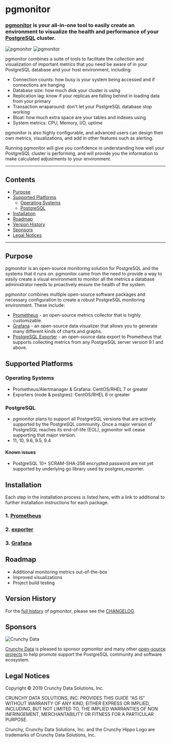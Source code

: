 # pgmonitor

### [pgmonitor](https://github.com/CrunchyData/pgmonitor) is your all-in-one tool to easily create an environment to visualize the health and performance of your [PostgreSQL](http://www.postgresql.org/) cluster.

![pgmonitor](/images/pgmonitor_top_level.png)
![pgmonitor](/images/pgmonitor_pgdetails.png)

pgmonitor combines a suite of tools to facilitate the collection and visualization of important metrics that you need be aware of in your PostgreSQL database and your host environment, including:

- Connection counts: how busy is your system being accessed and if connections are hanging
- Database size: how much disk your cluster is using
- Replication lag: know if your replicas are falling behind in loading data from your primary
- Transaction wraparound: don't let your PostgreSQL database stop working
- Bloat: how much extra space are your tables and indexes using
- System metrics: CPU, Memory, I/O, uptime

pgmonitor is also highly configurable, and advanced users can design their own metrics, visualizations, and add in other features such as alerting.

Running pgmonitor will give you confidence in understanding how well your PostgreSQL cluster is performing, and will provide you the information to make calculated adjustments to your environment.

---

## Contents

- [Purpose](#purpose)
- [Supported Platforms](#supported-platforms)
  - [Operating Systems](#operating-systems)
  - [PostgreSQL](#postgesql)
- [Installation](#installation)
- [Roadmap](#roadmap)
- [Version History](#version-history)
- [Sponsors](#sponsors)
- [Legal Notices](#legal-notices)

---

## Purpose

pgmonitor is an open-source monitoring solution for PostgreSQL and the systems that it runs on. pgmonitor came from the need to provide a way to easily create a visual environment to monitor all the metrics a database administrator needs to proactively ensure the health of the system.

pgmonitor combines multiple open-source software packages and necessary configuration to create a robust PostgreSQL monitoring environment.  These include:

- [Prometheus](https://prometheus.io/) - an open-source metrics collector that is highly customizable.
- [Grafana](https://grafana.com/) - an open-source data visualizer that allows you to generate many different kinds of charts and graphs.
- [PostgreSQL Exporter](https://github.com/wrouesnel/postgres_exporter) - an open-source data export to Prometheus that supports collecting metrics from any PostgreSQL server version 9.1 and above.

## Supported Platforms

### Operating Systems

- Prometheus/Alertmanager & Grafana: CentOS/RHEL 7 or greater
- Exporters (node & postgres): CentOS/RHEL 6 or greater

### PostgreSQL

- pgmonitor plans to support all PostgreSQL versions that are actively supported by the PostgreSQL community. Once a major version of PostgreSQL reaches its end-of-life (EOL), pgmonitor will cease supporting that major version.
- 11, 10, 9.6, 9.5, 9.4

#### Known issues

- PostgreSQL 10+ SCRAM-SHA-256 encrypted password are not yet supported by underlying go library used by postgres_exporter.

## Installation

Each step in the installation process is listed here, with a link to additional to further installation instructions for each package.

### 1. [Prometheus](/prometheus/)

### 2. [exporter](/exporter/)

### 3. [Grafana](/grafana/)

## Roadmap

- Additional monitoring metrics out-of-the-box
- Improved visualizations
- Project build testing

## Version History

For the [full history](CHANGELOG) of pgmonitor, please see the [CHANGELOG](CHANGELOG).

## Sponsors

![Crunchy Data](images/crunchy_logo.png)

[Crunchy Data](https://www.crunchydata.com/) is pleased to sponsor pgmonitor and many other [open-source projects](https://github.com/CrunchyData/) to help promote support the PostgreSQL community and software ecosystem.

## Legal Notices

Copyright © 2019 Crunchy Data Solutions, Inc.

CRUNCHY DATA SOLUTIONS, INC. PROVIDES THIS GUIDE "AS IS" WITHOUT WARRANTY OF ANY KIND, EITHER EXPRESS OR IMPLIED, INCLUDING, BUT NOT LIMITED TO, THE IMPLIED WARRANTIES OF NON INFRINGEMENT, MERCHANTABILITY OR FITNESS FOR A PARTICULAR PURPOSE.

Crunchy, Crunchy Data Solutions, Inc. and the Crunchy Hippo Logo are trademarks of Crunchy Data Solutions, Inc.

